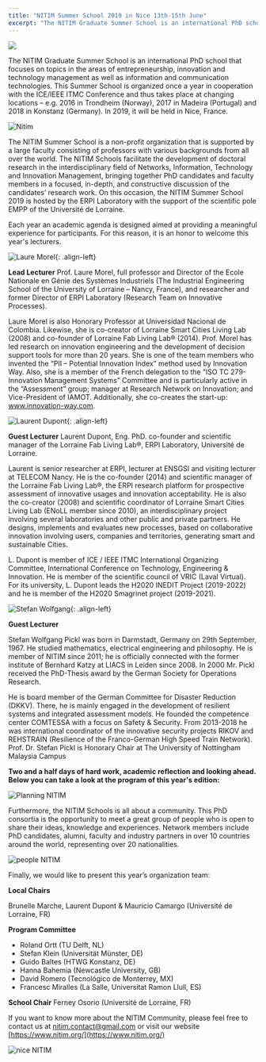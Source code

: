 ```yaml
---
title: "NITIM Summer School 2019 in Nice 13th-15th June"
excerpt: "The NITIM Graduate Summer School is an international PhD school that focuses on topics in the areas of entrepreneurship, innovation and technology management as well as information and communication technologies. This Summer School is organized once a year in cooperation with the ICE/IEEE ITMC Conference and thus takes place at changing locations – e.g. 2016 in Trondheim (Norway), 2017 in Madeira (Portugal) and 2018 in Konstanz (Germany). In 2019, it will be held in Nice, France."
---
```


![](/assets/uploads/2019/06/header-nitim.jpg)



The NITIM Graduate Summer School is an international PhD school that focuses on topics in the areas of entrepreneurship, innovation and technology management as well as information and communication technologies. This Summer School is organized once a year in cooperation with the ICE/IEEE ITMC Conference and thus takes place at changing locations – e.g. 2016 in Trondheim (Norway), 2017 in Madeira (Portugal) and 2018 in
Konstanz (Germany). In 2019, it will be held in Nice, France.

![Nitim](/assets/uploads/2019/06/nitim-1.jpg)


The NITIM Summer School is a non-profit organization that is supported by a large faculty consisting of professors with various backgrounds from all over the world.
The NITIM Schools facilitate the development of doctoral research in the interdisciplinary field of Networks, Information, Technology and Innovation Management, bringing together PhD candidates and faculty members in a focused, in-depth, and constructive discussion of the candidates’ research work.
On this occasion, the NITIM Summer School 2019 is hosted by the ERPI Laboratory with the support of the scientific pole EMPP of the Université de Lorraine.

Each year an academic agenda is designed aimed at providing a meaningful experience for participants. For this reason, it is an honor to welcome this year's lecturers.


![Laure Morel](/assets/uploads/2019/06/LM.jpg){: .align-left}

**Lead Lecturer**
Prof. Laure Morel, full professor and Director of the Ecole Nationale en Génie des Systèmes Industriels (The Industrial Engineering School of the University of Lorraine – Nancy, France), and researcher and former Director of ERPI Laboratory (Research Team on Innovative Processes).


Laure Morel is also Honorary Professor at Universidad Nacional de Colombia. Likewise, she is co-creator of Lorraine Smart Cities Living Lab (2008) and co-founder of Lorraine Fab Living Lab® (2014).
Prof. Morel has led research on innovation engineering and the development of decision support tools for more than 20 years. She is one of the team members who invented the “PII – Potential
Innovation Index” method used by Innovation Way. Also, she is a member of the French delegation to the “ISO TC 279- Innovation Management Systems” Committee and is particularly active in the “Assessment” group; manager at Research Network on Innovation; and Vice-President of IAMOT. Additionally, she co-creates the start-up: www.innovation-way.com.


![Laurent Dupont](/assets/uploads/2019/06/LD.jpg){: .align-left}

**Guest Lecturer**
Laurent Dupont, Eng. PhD. co-founder and scientific manager of the Lorraine
Fab Living Lab®, ERPI Laboratory, Université de Lorraine.

Laurent is senior researcher at ERPI, lecturer at ENSGSI and visiting lecturer at TELECOM Nancy. He is the co-founder (2014) and scientific manager of the Lorraine Fab Living Lab®, the ERPI research platform for prospective assessment of innovative usages and innovation acceptability. He is also the co-creator (2008) and scientific coordinator of Lorraine Smart Cities Living Lab (ENoLL member since 2010), an interdisciplinary project involving several laboratories and other public and private partners. He designs, implements and evaluates new processes, based on collaborative innovation involving users,
companies and territories, generating smart and sustainable Cities.

L. Dupont is member of ICE / IEEE ITMC International Organizing Committee, International Conference on Technology, Engineering & Innovation.
He is member of the scientific council of VRIC (Laval Virtual). For its university, L. Dupont leads the H2020 INEDIT Project (2019-2022) and he is member of the H2020 Smagrinet project (2019-2021).


![Stefan Wolfgang](assets/uploads/2019/06/SW.jpg){: .align-left}

**Guest Lecturer**

Stefan Wolfgang Pickl was born in Darmstadt, Germany on 29th September, 1967. He studied mathematics, electrical engineering and philosophy.
He is member of NITIM since 2011; he is officially connected with the former institute of Bernhard Katzy at LIACS in Leiden since 2008.
In 2000 Mr. Pickl received the PhD-Thesis award by the German Society for Operations Research.

He is board member of the German Committee for Disaster Reduction (DKKV).
There, he is mainly engaged in the development of resilient systems and integrated assessment models. He founded the competence center COMTESSA with a focus on Safety & Security.
From 2013-2018 he was international coordinator of the innovative security projects RIKOV and REHSTRAIN (Resilience of the Franco-German High Speed Train Network).
Prof. Dr. Stefan Pickl is Honorary Chair at The University of Nottingham Malaysia Campus

**Two and a half days of hard work, academic reflection and looking ahead. Below you can take a look at the program of this year's edition:**

![Planning NITIM](/assets/uploads/2019/06/Planning.jpg)

Furthermore, the NITIM Schools is all about a community. This PhD consortia is
the opportunity to meet a great group of people who is open to share their ideas,
knowledge and experiences. Network members include PhD candidates, alumni,
faculty and industry partners in over 10 countries around the world, representing
over 20 nationalities.

![people NITIM](assets/uploads/2019/06/people.jpg)

Finally, we would like to present this year’s organization team:

**Local Chairs**

Brunelle Marche, Laurent Dupont & Mauricio Camargo (Université de Lorraine,
FR)

**Program Committee**
-  Roland Ortt (TU Delft, NL)
- Stefan Klein (Universität Münster, DE)
- Guido Baltes (HTWG Konstanz, DE)
- Hanna Bahemia (Newcastle University, GB)
- David Romero (Tecnológico de Monterrey, MX)
- Francesc Miralles (La Salle, Universitat Ramon Llull, ES)

**School Chair**
Ferney Osorio (Université de Lorraine, FR)

If you want to know more about the NITIM Community, please feel free to
contact us at nitim.contact@gmail.com or visit our website [https://www.nitim.org/](https://www.nitim.org/)

![nice NITIM](assets/uploads/2019/06/nice.jpg)
